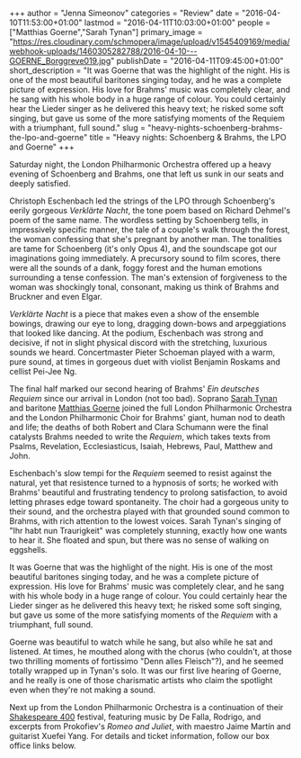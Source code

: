 +++
author = "Jenna Simeonov"
categories = "Review"
date = "2016-04-10T11:53:00+01:00"
lastmod = "2016-04-11T10:03:00+01:00"
people = ["Matthias Goerne","Sarah Tynan"]
primary_image = "https://res.cloudinary.com/schmopera/image/upload/v1545409169/media/webhook-uploads/1460305282788/2016-04-10---GOERNE_Borggreve019.jpg"
publishDate = "2016-04-11T09:45:00+01:00"
short_description = "It was Goerne that was the highlight of the night. His is one of the most beautiful baritones singing today, and he was a complete picture of expression. His love for Brahms&#039; music was completely clear, and he sang with his whole body in a huge range of colour. You could certainly hear the Lieder singer as he delivered this heavy text; he risked some soft singing, but gave us some of the more satisfying moments of the Requiem with a triumphant, full sound."
slug = "heavy-nights-schoenberg-brahms-the-lpo-and-goerne"
title = "Heavy nights: Schoenberg &amp; Brahms, the LPO and Goerne"
+++

Saturday night, the London Philharmonic Orchestra offered up a heavy evening of Schoenberg and Brahms, one that left us sunk in our seats and deeply satisfied.

Christoph Eschenbach led the strings of the LPO through Schoenberg's eerily gorgeous *Verklärte Nacht*, the tone poem based on Richard Dehmel's poem of the same name. The wordless setting by Schoenberg tells, in impressively specific manner, the tale of a couple's walk through the forest, the woman confessing that she's pregnant by another man. The tonalities are tame for Schoenberg (it's only Opus 4), and the soundscape got our imaginations going immediately. A precursory sound to film scores, there were all the sounds of a dank, foggy forest and the human emotions surrounding a tense confession. The man's extension of forgiveness to the woman was shockingly tonal, consonant, making us think of Brahms and Bruckner and even Elgar.

*Verklärte Nacht* is a piece that makes even a show of the ensemble bowings, drawing our eye to long, dragging down-bows and arpeggiations that looked like dancing. At the podium, Eschenbach was strong and decisive, if not in slight physical discord with the stretching, luxurious sounds we heard. Concertmaster Pieter Schoeman played with a warm, pure sound, at times in gorgeous duet with violist Benjamin Roskams and cellist Pei-Jee Ng.

The final half marked our second hearing of Brahms' *Ein deutsches Requiem* since our arrival in London (not too bad). Soprano [Sarah Tynan](/scene/people/sarah-tynan/) and baritone [Matthias Goerne](/scene/people/matthias-goerne/) joined the full London Philharmonic Orchestra and the London Philharmonic Choir for Brahms' giant, human nod to death and life; the deaths of both Robert and Clara Schumann were the final catalysts Brahms needed to write the *Requiem*, which takes texts from Psalms, Revelation, Ecclesiasticus, Isaiah, Hebrews, Paul, Matthew and John. 

Eschenbach's slow tempi for the *Requiem* seemed to resist against the natural, yet that resistence turned to a hypnosis of sorts; he worked with Brahms' beautiful and frustrating tendency to prolong satisfaction, to avoid letting phrases edge toward spontaneity. The choir had a gorgeous unity to their sound, and the orchestra played with that grounded sound common to Brahms, with rich attention to the lowest voices. Sarah Tynan's singing of "Ihr habt nun Traurigkeit" was completely stunning, exactly how one wants to hear it. She floated and spun, but there was no sense of walking on eggshells.

It was Goerne that was the highlight of the night. His is one of the most beautiful baritones singing today, and he was a complete picture of expression. His love for Brahms' music was completely clear, and he sang with his whole body in a huge range of colour. You could certainly hear the Lieder singer as he delivered this heavy text; he risked some soft singing, but gave us some of the more satisfying moments of the *Requiem* with a triumphant, full sound. 

Goerne was beautiful to watch while he sang, but also while he sat and listened. At times, he mouthed along with the chorus (who couldn't, at those two thrilling moments of fortissimo "Denn alles Fleisch"?), and he seemed totally wrapped up in Tynan's solo. It was our first live hearing of Goerne, and he really is one of those charismatic artists who claim the spotlight even when they're not making a sound.

Next up from the London Philharmonic Orchestra is a continuation of their [Shakespeare 400](http://www.lpo.org.uk/events/shakespeare.html) festival, featuring music by De Falla, Rodrigo, and excerpts from Prokofiev's *Romeo and Juliet*, with maestro Jaime Martín and guitarist Xuefei Yang. For details and ticket information, follow our box office links below.
